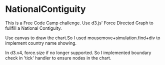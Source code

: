 # NationalContiguity

This is a Free Code Camp challenge.  Use d3.js' Force Directed Graph to fullfill a National Contiguity.

Use canvas to draw the chart.So I used mousemove+simulation.find+div to implement country name showing.

In d3.v4, force.size if no longer supported. So I implemented boundary check in 'tick' handler to ensure nodes in the chart.
